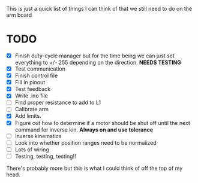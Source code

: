 This is just a quick list of things I can think of that we still need to do on the arm board


TODO
====
- [X] Finish duty-cycle manager but for the time being we can just set everything to +/- 255 depending on the direction. **NEEDS TESTING**
- [X] Test communication
- [X] Finish control file
- [X] Fill in pinout
- [X] Test feedback
- [X] Write .ino file
- [ ] Find proper resistance to add to L1
- [ ] Calibrate arm
- [X] Add limits.
- [X] Figure out how to determine if a motor should be shut off until the next command for inverse kin. **Always on and use tolerance**
- [ ] Inverse kinematics
- [ ] Look into whether position ranges need to be normalized
- [ ] Lots of wiring
- [ ] Testing, testing, testing!!

There's probably more but this is what I could think of off the top of my head.
